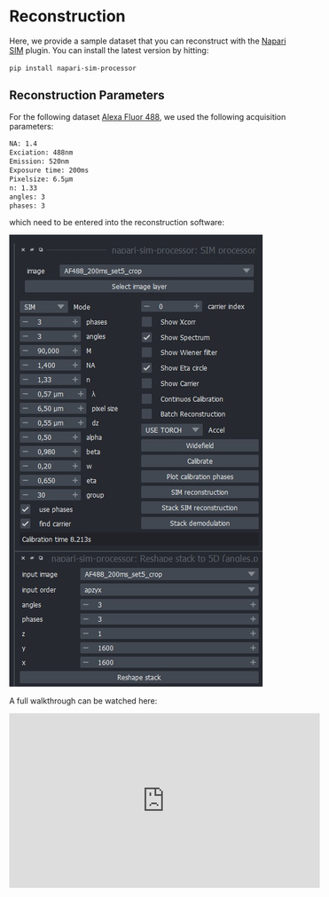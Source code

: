 # Reconstruction

Here, we provide a sample dataset that you can reconstruct with the [Napari SIM](https://github.com/andreabassi78/napari-sim-processor) plugin. You can install the latest version by hitting:

`pip install napari-sim-processor`



## Reconstruction Parameters

For the following dataset [Alexa Fluor 488](./img/AF488_200ms_set5_crop.tif), we used the following acquisition parameters:

```
NA: 1.4
Exciation: 488nm
Emission: 520nm
Exposure time: 200ms
Pixelsize: 6.5µm
n: 1.33
angles: 3
phases: 3
```

which need to be entered into the reconstruction software:

![](./IMAGES/naparisimparameters.jpeg)

A full walkthrough can be watched here:

<iframe width="560" height="315" src="https://www.youtube.com/embed/_4F4oIqGpDE?si=H53RtaPc31t7tRhL" title="YouTube video player" frameborder="0" allow="accelerometer; autoplay; clipboard-write; encrypted-media; gyroscope; picture-in-picture; web-share" referrerpolicy="strict-origin-when-cross-origin" allowfullscreen></iframe>
